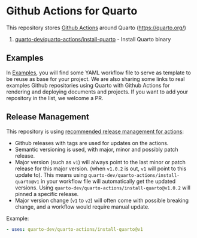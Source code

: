 # Github Actions for Quarto

This repository stores [Github Actions](https://github.com/features/actions) around Quarto (https://quarto.org/)

1. [quarto-dev/quarto-actions/install-quarto](https://github.com/quarto-dev/quarto-actions/tree/master/install-quarto) - Install Quarto binary

## Examples

In [Examples](./examples), you will find some YAML workflow file to serve as template to be reuse as base for your project. We are also sharing some links to real examples Github repositories using Quarto with Github Actions for rendering and deploying documents and projects. If you want to add your repository in the list, we welcome a PR.

## Release Management

This repository is using [recommended release management for actions](https://docs.github.com/en/actions/creating-actions/about-custom-actions#using-release-management-for-actions): 

* Github releases with tags are used for updates on the actions. 
* Semantic versioning is used, with major, minor and possibly patch release. 
* Major version (such as `v1`) will always point to the last minor or patch release for this major version. (when `v1.0.2` is out, `v1` will point to this update to). This means using `quarto-dev/quarto-actions/install-quarto@v1` in your workflow file will automatically get the updated versions. Using `quarto-dev/quarto-actions/install-quarto@v1.0.2` will pinned a specific release.
* Major version change (`v1` to `v2`) will often come with possible breaking change, and a workflow would require manual update.

Example:

```yaml
- uses: quarto-dev/quarto-actions/install-quarto@v1
```
